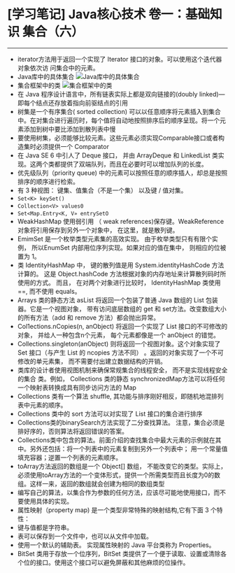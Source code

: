 ﻿# [学习笔记] Java核心技术 卷一：基础知识  集合（六）

---

 - iterator方法用于返回一个实现了 Iterator 接口的对象。可以使用这个迭代器对象依次访
问集合中的元素。
 - Java库中的具体集合
  ![Java库中的具体集合](http://img.blog.csdn.net/20171023093101685?watermark/2/text/aHR0cDovL2Jsb2cuY3Nkbi5uZXQvYmFpZHVfMzIyMzc3MTk=/font/5a6L5L2T/fontsize/400/fill/I0JBQkFCMA==/dissolve/70/gravity/SouthEast)
 - 集合框架中的类
![集合框架中的类](http://img.blog.csdn.net/20171023093901418?watermark/2/text/aHR0cDovL2Jsb2cuY3Nkbi5uZXQvYmFpZHVfMzIyMzc3MTk=/font/5a6L5L2T/fontsize/400/fill/I0JBQkFCMA==/dissolve/70/gravity/SouthEast)
 - 在 Java 程序设计语言中，所有链表实际上都是双向链接的(doubly linked)—即每个结点还存放着指向前驱结点的引用
 - 树集是一个有序集合( sorted collection)  可以以任意顺序将元素插入到集合中。在对集合进行遍历时，每个值将自动地按照排序后的顺序呈现。将一个元素添加到树中要比添加到散列表中慢
 - 要使用树集，必须能够比较元素。这些元素必须实现Comparable接口或者构造集时必须提供一个 Comparator 
 - 在 Java SE 6 中引人了 Deque 接口， 并由 ArrayDeque 和 LinkedList 类实现。这两个类都提供了双端队列，而且在必要时可以增加队列的长度。
 - 优先级队列（priority queue) 中的元素可以按照任意的顺序插人，却总是按照排序的顺序进行检索。
 - 有 3 种视图： 键集、值集合（不是一个集） 以及键 / 值对集。
 - `Set<K> keySet()`
 - `Collection<V> values0`
 - `Set<Map.Entry<K, V» entrySetO`
 -   WeakHashMap 使用弱引用 （ weak references)保存键。WeakReference对象将引用保存到另外一个对象中， 在这里，就是散列键。
 - EmimSet 是一个枚举类型元素集的高效实现。 由于枚举类型只有有限个实例， 所以EnumSet 内部用位序列实现。如果对应的值在集中， 则相应的位被置为 1。
 - 类 IdentityHashMap 中， 键的散列值是用 System.identityHashCode 方法计算的。 这是 Object.hashCode 方法根据对象的内存地址来计算散列码时所使用的方式。 而且， 在对两个对象进行比较时， IdentityHashMap 类使用 ==, 而不使用 equals。
 - Arrays 类的静态方法 asList 将返回一个包装了普通 Java 数组的 List 包装器。它是一个视图对象， 带有访问底层数组的 get 和 set方法。改变数组大小的所有方法（add 和 remove 方法）都会抛出异常。
 - Col1ections.nCopies(n, anObject) 将返回一个实现了 List 接口的不可修改的对象， 并给人一种包含n个元素， 每个元素都像是一个 anObject 的错觉。
 - Collections.singleton(anObject)
则将返回一个视图对象。这个对象实现了 Set 接口（与产生 List 的 ncopies 方法不同） 。返回的对象实现了一个不可修改的单元素集， 而不需要付出建立数据结构的开销。
 - 类库的设计者使用视图机制来确保常规集合的线程安全， 而不是实现线程安全的集合
类。例如， Collections 类的静态 synchronizedMap方法可以将任何一个映射表转换成具有同步访问方法的 Map
 - Collections 类有一个算法 shuffle, 其功能与排序刚好相反，即随机地混排列表中元素的顺序。
 - Collections 类中的 sort 方法可以对实现了 List 接口的集合进行排序
 - Collections类的binarySearch方法实现了二分查找算法。 注意，集合必须是排好序的，否则算法将返回错误的答案。
 -  Collections类中包含的算法。前面介绍的查找集合中最大元素的示例就在其中。另外还包括：将一个列表中的元素复制到另外一个列表中； 用一个常量值填充容器；逆置一个列表的元素顺序。
 -  toArray方法返回的数组是一个 Object[] 数组， 不能改变它的类型。实际上， 必须使用toArray方法的一个变体形式，提供一个所需类型而且长度为0的数组。这样一来，返回的数组就会创建为相同的数组类型
 -  编写自己的算法，以集合作为参数的任何方法，应该尽可能地使用接口，而不要使用具体的实现。
 -  属性映射（property map) 是一个类型非常特殊的映射结构,它有下面 3 个特性：
  - 键与值都是字符串。
  - 表可以保存到一个文件中，也可以从文件中加载。
  - 使用一个默认的辅助表。
实现属性映射的 Java 平台类称为 Properties。
 -  BitSet 类用于存放一个位序列，BitSet 类提供了一个便于读取、设置或清除各个位的接口。使用这个接口可以避免屏蔽和其他麻烦的位操作。

    

